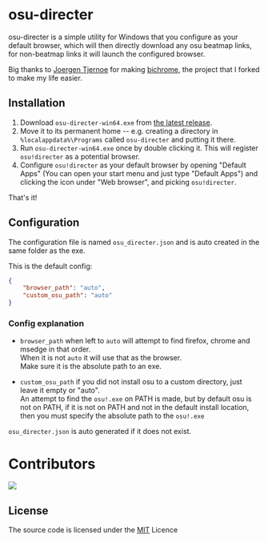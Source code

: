 # osu-directer

osu-directer is a simple utility for Windows that you configure as your default browser, which will then directly download any osu beatmap links, for non-beatmap links it will launch the configured browser.

Big thanks to [Joergen Tjernoe](https://github.com/jorgenpt) for making [bichrome](https://github.com/jorgenpt/bichrome), the project that I forked to make my life easier.

## Installation

1. Download `osu-directer-win64.exe` from [the latest release](https://github.com/ArjixWasTaken/osu-directer/releases/latest).
2. Move it to its permanent home -- e.g. creating a directory in `%localappdata%\Programs` called `osu-directer` and putting it there.
3. Run `osu-directer-win64.exe` once by double clicking it. This will register `osu!directer` as a potential browser.
4. Configure `osu!directer` as your default browser by opening "Default Apps" (You can open your start menu and just type "Default Apps") and clicking the icon under "Web browser", and picking `osu!directer`.

That's it!

## Configuration

The configuration file is named `osu_directer.json` and is auto created in the same folder as the exe.

This is the default config:

```json
{
    "browser_path": "auto",
    "custom_osu_path": "auto"
}
```

### Config explanation

-   `browser_path` when left to `auto` will attempt to find firefox, chrome and msedge in that order. <br />
    When it is not `auto` it will use that as the browser. <br />
    Make sure it is the absolute path to an exe.

-   `custom_osu_path` if you did not install osu to a custom directory, just leave it empty or "auto". <br />
    An attempt to find the `osu!.exe` on PATH is made, but by default osu is not on PATH, if it is not on PATH and not in the default install location, then you must specify the absolute path to the `osu!.exe`

`osu_directer.json` is auto generated if it does not exist.

# Contributors

<a href="https://github.com/ArjixWasTaken/osu-directer/graphs/contributors">
  <img src="https://contrib.rocks/image?repo=ArjixWasTaken/osu-directer" />
</a>

## License

The source code is licensed under the [MIT](http://opensource.org/licenses/MIT) Licence
